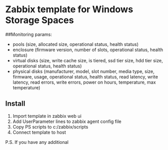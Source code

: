 # Zabbix template for Windows Storage Spaces
##Monitoring params:
  - pools (size, allocated size, operational status, health status)
  - enclosure (firmware version, number of slots, operational status, health status)
  - virtual disks (size, write cache size, is tiered, ssd tier size, hdd tier size, operational status, health status)
  - physical disks (manufacturer, model, slot number, media type, size, firmware, usage, operational status, health status, read latency, write latency, read errors, write errors, power on hours, temperature, max temperature)
  
## Install

  1. Import template in zabbix web ui
  2. Add UserParameter lines to zabbix agent config file
  3. Copy PS scripts to c:/zabbix/scripts
  4. Connect template to host
  
P.S. If you have any additional 
  
